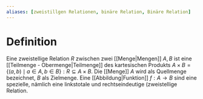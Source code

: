 ```yaml
---
aliases: [zweistillgen Relationen, binäre Relation, Binäre Relation]
---
```

# Definition
Eine zweistellige Relation $R$ zwischen zwei [[Menge|Mengen]] $A, B$ ist eine [[Teilmenge - Obermenge|Teilmenge]] des kartesischen Produkts 
$A \times B = \{(a, b) \mid a \in A, b\in B\}: R \subseteq A\times B$.
Die [[Menge]] $A$ wird als Quellmenge bezeichnet, $B$ als Zielmenge.
Eine [[Abbildung|Funktion]] $f: A\to B$ sind eine spezielle, nämlich eine linkstotale und rechtseindeutige (zweistellige Relation.
